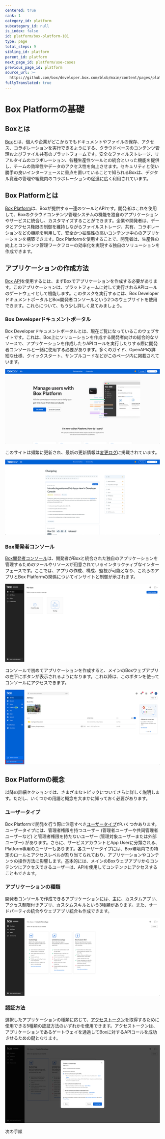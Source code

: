 ```yaml
---
centered: true
rank: 1
category_id: platform
subcategory_id: null
is_index: false
id: platform/box-platform-101
type: page
total_steps: 9
sibling_id: platform
parent_id: platform
next_page_id: platform/use-cases
previous_page_id: platform
source_url: >-
  https://github.com/box/developer.box.com/blob/main/content/pages/platform/box-platform-101.md
fullyTranslated: true
---
```

# Box Platformの基礎

<!-- INSERT VIDEO HERE LATER -->

## Boxとは

[Box][box]とは、個人や企業がどこからでもドキュメントやファイルの保存、アクセス、コラボレーションを実行できるようにする、クラウドベースのコンテンツ管理およびファイル共有のプラットフォームです。安全なファイルストレージ、リアルタイムのコラボレーション、各種生産性ツールとの統合といった機能を提供し、チームの効率性やデータのアクセス性を向上させます。セキュリティと使い勝手の良いインターフェースに重点を置いていることで知られるBoxは、デジタル資産の管理や組織内のコラボレーションの促進に広く利用されています。

## Box Platformとは

[Box Platform][platform]は、Boxが提供する一連のツールとAPIです。開発者はこれを使用して、Boxのクラウドコンテンツ管理システムの機能を独自のアプリケーションやサービスに統合し、カスタマイズすることができます。企業や開発者は、データとアクセス権限の制御を維持しながらファイルストレージ、共有、コラボレーションなどの機能を利用して、安全かつ拡張性の高いコンテンツ中心のアプリケーションを構築できます。Box Platformを使用することで、開発者は、生産性の向上とコンテンツ管理ワークフローの効率化を実現する独自のソリューションを作成できます。

## アプリケーションの作成方法

[Box API][api]を使用するには、まずBoxでアプリケーションを作成する必要があります。このアプリケーションは、プラットフォームに対して実行されるAPIコールのゲートウェイとして機能します。このタスクを実行するには、Box DeveloperドキュメントポータルとBox開発者コンソールという2つのウェブサイトを使用できます。これらについて、もう少し詳しく見てみましょう。

### Box Developerドキュメントポータル

Box Developerドキュメントポータルとは、現在ご覧になっているこのウェブサイトです。これは、Box上にソリューションを作成する開発者向けの総合的なリソースで、アプリケーションを作成したりAPIコールを実行したりする際に開発者コンソールと一緒に使用する必要があります。多くのガイド、OpenAPIの詳細な仕様、クイックスタート、サンプルコードなどがこのページ内に掲載されています。

<ImageFrame center>

![Box Developerドキュメントポータル](images/developer_site.png)

</ImageFrame>

このサイトは頻繁に更新され、最新の更新情報は[変更ログ][change]に掲載されています。

<ImageFrame center>

![Box Developer変更ログ](images/changelog.png)

</ImageFrame>

### Box開発者コンソール

[Box開発者コンソール][dc]は、開発者がBoxと統合された独自のアプリケーションを管理するためのツールやリソースが用意されているインタラクティブなインターフェースです。ここでは、アプリの作成、構成、監視が可能となり、これらのアプリとBox Platformの関係についてインサイトと制御が示されます。

<ImageFrame center>

![Box開発者コンソール](images/developer_console.png)

</ImageFrame>

コンソールで初めてアプリケーションを作成すると、メインのBoxウェブアプリの左下にボタンが表示されるようになります。これ以降は、このボタンを使ってコンソールにアクセスできます。

<ImageFrame center>

![Box開発者コンソールのボタン](images/developer_console_button.png)

</ImageFrame>

## Box Platformの概念

以降の詳細セクションでは、さまざまなトピックについてさらに詳しく説明します。ただし、いくつかの用語と概念を大まかに知っておく必要があります。

### ユーザータイプ

Box Platformで開発を行う際に注意すべき[ユーザータイプ][ut]がいくつかあります。ユーザータイプには、管理者権限を持つユーザー (管理者ユーザーや共同管理者ユーザーなど) と管理者権限を持たないユーザー (管理対象ユーザーまたは外部ユーザー) があります。さらに、サービスアカウントとApp Userに分類される、Platform専用のユーザーもあります。各ユーザータイプには、Box環境内での特定のロールとアクセスレベルが割り当てられており、アプリケーションやコンテンツの操作方法に影響します。基本的には、メインのBoxウェブアプリからコンテンツにアクセスできるユーザーは、APIを使用してコンテンツにアクセスすることもできます。

### アプリケーションの種類

開発者コンソールで作成できるアプリケーションには、主に、カスタムアプリ、アクセス制限付きアプリ、カスタムスキルという3種類があります。また、サードパーティの統合やウェブアプリ統合も作成できます。

<ImageFrame center>

![アプリケーションの種類](images/app_type.png)

</ImageFrame>

### 認証方法

選択したアプリケーションの種類に応じて、[アクセストークン][at]を取得するために使用できる5種類の認証方法のいずれかを使用できます。アクセストークンは、アプリケーションであるゲートウェイを通過してBoxに対するAPIコールを成功させるための鍵となります。

<ImageFrame center>

![認証タイプ](images/auth_type.png)

</ImageFrame>

<Next>

次の手順

</Next>

[box]: https://www.box.com

[platform]: https://www.box.com/platform

[apptypes]: g://applications/app-types/select/

[authmethods]: g://authentication/select/

[api]: https://developer.box.com/reference/

[change]: page://changelog

[dc]: https://app.box.com/developers/console

[at]: g://authentication/tokens/

<!-- i18n-enable localize-links -->

[ut]: https://support.box.com/hc/en-us/articles/4636533822483-Box-User-Types

<!-- i18n-disable localize-links -->